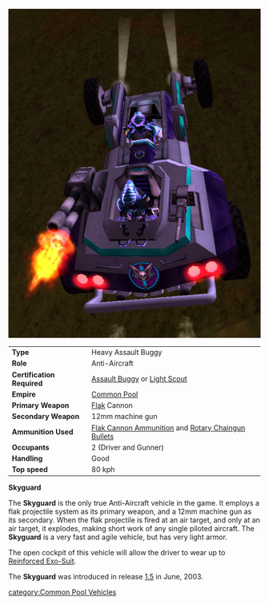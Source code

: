 ![](../images/Skyguard.jpg "Skyguard.jpg")

|                            |                                                                                                                                        |
| -------------------------- | -------------------------------------------------------------------------------------------------------------------------------------- |
| **Type**                   | Heavy Assault Buggy                                                                                                                    |
| **Role**                   | Anti-Aircraft                                                                                                                          |
| **Certification Required** | [Assault Buggy](<Assault_Buggy_(Certification)>) or [Light Scout](../certifications/Light_Scout.md)                                    |
| **Empire**                 | [Common Pool](../terminology/Common_Pool.md)                                                                                           |
| **Primary Weapon**         | [Flak](../weapons/Flak.md) Cannon                                                                                                      |
| **Secondary Weapon**       | 12mm machine gun                                                                                                                       |
| **Ammunition Used**        | [Flak Cannon Ammunition](../ammunition/Flak_Cannon_Ammunition.md) and [Rotary Chaingun Bullets](ammunition/Rotary_Chaingun_Bullets.md) |
| **Occupants**              | 2 (Driver and Gunner)                                                                                                                  |
| **Handling**               | Good                                                                                                                                   |
| **Top speed**              | 80 kph                                                                                                                                 |

**Skyguard**

The **Skyguard** is the only true Anti-Aircraft vehicle in the game. It
employs a flak projectile system as its primary weapon, and a 12mm
machine gun as its secondary. When the flak projectile is fired at an
air target, and only at an air target, it explodes, making short work of
any single piloted aircraft. The **Skyguard** is a very fast and agile
vehicle, but has very light armor.

The open cockpit of this vehicle will allow the driver to wear up to
[Reinforced Exo-Suit](../armor/Reinforced_Exo-Suit.md).

The **Skyguard** was introduced in release [1.5](1.md.5) in
June, 2003. <!--[category:Vehicles](category:Vehicles.md)-->
<!--[category:Ground Vehicles](category:Ground_Vehicles.md)-->
[category:Common Pool
Vehicles](category:Common_Pool_Vehicles.md)

<!--[Category:Game Items](Category:Game_Items.md)-->
